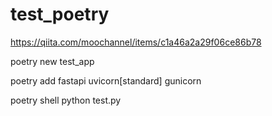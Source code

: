 # test_poetry

https://qiita.com/moochannel/items/c1a46a2a29f06ce86b78

poetry new test_app

poetry add fastapi uvicorn[standard] gunicorn

poetry shell
python test.py